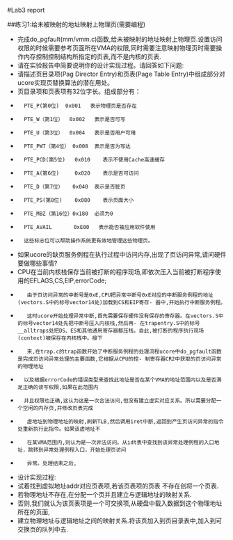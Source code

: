 #Lab3 report


##练习1:给未被映射的地址映射上物理页(需要编程)
- 完成do_pgfault(mm/vmm.c)函数,给未被映射的地址映射上物理页.设置访问权限的时候需要参考页面所在VMA的权限,同时需要注意映射物理页时需要操作内存控制控制结构所指定的页表,而不是内核的页表.
- 请在实验报告中简要说明你的设计实现过程。请回答如下问题:
- 请描述页目录项(Pag Director Entry)和页表(Page Table Entry)中组成部分对ucore实现页替换算法的潜在用处。
- 页目录项和页表项有32位字长。组成部分有：
-		PTE_P(第0位)	0x001	表示物理页是否存在
-		PTE_W（第1位）	0x002	表示是否可写
-		PTE_U（第3位）	0x004	表示是否用户可用
-		PTE_PWT（第4位） 0x008	表示是否为写达
-		PTE_PCD(第5位)   0x010	表示不使用Cache高速缓存
-		PTE_A(第6位)     0x020	表示是否可访问
-		PTE_D（第7位）   0x040	表示是否脏页
-		PTE_PS(第8位)    0x080	表示页面大小
-		PTE_MBZ（第16位）0x180 	必须为0
-		PTE_AVAIL       0xE00  	表示能否被应用软件使用 
-		这些标志位可以帮助操作系统更有效地管理这些物理页。
- 如果ucore的缺页服务例程在执行过程中访问内存,出现了页访问异常,请问硬件要做哪些事情?
-	CPU在当前内核栈保存当前被打断的程序现场,即依次压入当前被打断程序使用的EFLAGS,CS,EIP,errorCode;
-        由于页访问异常的中断号是0xE,CPU把异常中断号0xE对应的中断服务例程的地址(vectors.S中的标号vector14处)加载到CS和EIP寄存- 器中,开始执行中断服务例程。   
-        这时ucore开始处理异常中断,首先需要保存硬件没有保存的寄存器。在vectors.S中的标号vector14处先把中断号压入内核栈,然后再- 在trapentry.S中的标号 __alltraps处把DS、ES和其他通用寄存器都压栈。自此,被打断的程序执行现场(context)被保存在内核栈中。接下
-        来,在trap.c的trap函数开始了中断服务例程的处理流程ucore中do_pgfault函数是完成页访问异常处理的主要函数,它根据从CPU的控- 制寄存器CR2中获取的页访问异常的物理地址
-       以及根据errorCode的错误类型来查找此地址是否在某个VMA的地址范围内以及是否满足正确的读写权限,如果在此范围内
-       并且权限也正确,这认为这是一次合法访问,但没有建立虚实对应关系。所以需要分配一个空闲的内存页,并修改页表完成
-        虚地址到物理地址的映射,刷新TLB,然后调用iret中断,返回到产生页访问异常的指令处重新执行此指令。如果该虚地址不
-        在某VMA范围内,则认为是一次非法访问。从idt表中查找到该异常处理例程的入口地址，跳转到异常处理例程入口，开始处理页访问
-        异常。处理结束之后,
- 设计实现过程:
-	试着找到虚拟地址addr对应页表项,若该页表项的页表	不存在创将一个页表.
-	若物理地址不存在,在分配一个页并且建立与逻辑地址的映射关系.
-	否则,我们就认为该页表项是一个可交换项,从硬盘中载入数据到这个物理地址所在的页面, 
-	建立物理地址与逻辑地址之间的映射关系.将该页加入到页目录表中,加入到可交换页的队列中去.
